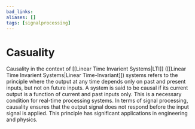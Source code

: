 ```yaml
---
bad_links: 
aliases: []
tags: [signalprocessing]
---
```

# Casuality

Causality in the context of [[Linear Time Invarient Systems|LTI]] ([[Linear Time Invarient Systems|Linear Time-Invariant]]) systems refers to the principle where the output at any time depends only on past and present inputs, but not on future inputs. A system is said to be causal if its current output is a function of current and past inputs only. This is a necessary condition for real-time processing systems. In terms of signal processing, causality ensures that the output signal does not respond before the input signal is applied. This principle has significant applications in engineering and physics.

